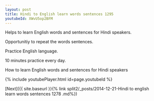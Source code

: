 ```yaml
---
layout: post
title: Hindi to English learn words sentences 1295 
youtubeId: XWvU5op2BFM
---
```

 
 
Helps to learn English words and sentences for Hindi speakers.

Opportunitiy to repeat the words sentences. 

Practice English language. 
 
10 minutes practice every day. 
 
How to learn English words and sentences for Hindi speakers 
 
{% include youtubePlayer.html id=page.youtubeId %}
 
 
[Next]({{ site.baseurl }}{% link  split2/_posts/2014-12-21-Hindi to english learn words sentences 1278 .md%})
 
